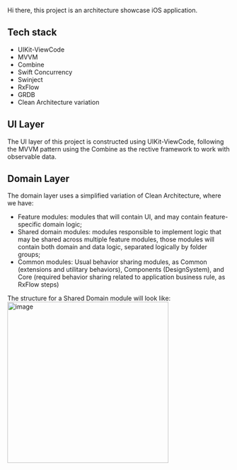 Hi there, this project is an architecture showcase iOS application.

## Tech stack

* UIKit-ViewCode
* MVVM
* Combine
* Swift Concurrency
* Swinject
* RxFlow
* GRDB
* Clean Architecture variation

## UI Layer

The UI layer of this project is constructed using UIKit-ViewCode, following the MVVM pattern using the Combine as the rective framework to work with observable data.

## Domain Layer

The domain layer uses a simplified variation of Clean Architecture, where we have:
* Feature modules: modules that will contain UI, and may contain feature-specific domain logic;
* Shared domain modules: modules responsible to implement logic that may be shared across multiple feature modules, those modules will contain both domain and data logic, separated logically by folder groups;
* Common modules: Usual behavior sharing modules, as Common (extensions and utilitary behaviors), Components (DesignSystem), and Core (required behavior sharing related to application business rule, as RxFlow steps)

The structure for a Shared Domain module will look like:
<img width="364" alt="image" src="https://github.com/user-attachments/assets/3dc049bb-6e04-4912-a58f-ddb15703194c" />

